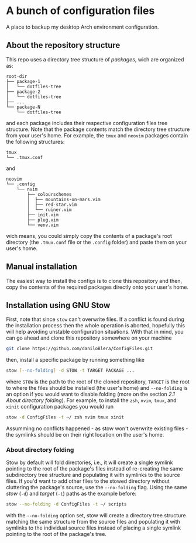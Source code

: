 # A bunch of configuration files

A place to backup my desktop Arch environment configuration.

## About the repository structure

This repo uses a directory tree structure of *packages*, wich are organized as:

```text
root-dir
├── package-1
│   └── dotfiles-tree
├── package-2
│   └── dotfiles-tree
├── ...
└── package-N
    └── dotfiles-tree
```

and each package includes their respective configuration files tree structure.
Note that the package contents match the directory tree structure from your
user's home. For example, the `tmux` and `neovim` packages contain the following
structures:

```text
tmux
└── .tmux.conf
```

and

```text
neovim
└── .config
    └── nvim
        ├── colourschemes
        │  ├── mountains-on-mars.vim
        │  ├── red-star.vim
        │  └── ruiner.vim
        ├── init.vim
        ├── plug.vim
        └── venv.vim
```

wich means, you could simply copy the contents of a package's root directory
(the `.tmux.conf` file or the `.config` folder) and paste them on your user's
home.


## Manual installation

The easiest way to install the configs is to clone this repository and then,
copy the contents of the required packages directly onto your user's home.

## Installation using GNU Stow

First, note that since `stow` can't overwrite files. If a conflict is found
during the installation process then the whole operation is aborted, hopefully
this will help avoiding unstable configuration situations. With that in mind,
you can go ahead and clone this repository somewhere on your machine

```zsh
git clone https://github.com/daniloBlera/ConfigFiles.git
```

then, install a specific package by running something like

```zsh
stow [--no-folding] -d STOW -t TARGET PACKAGE ...
```

where `STOW` is the path to the root of the cloned repository, `TARGET` is the
root to where the files should be installed (the user's home) and `--no-folding`
is an option if you would want to disable folding (more on the section *2.1
About directory folding*). For example, to install the `zsh`, `nvim`,  `tmux`,
and `xinit` configuration packages you would run

```zsh
stow -d ConfigFiles -t ~/ zsh nvim tmux xinit
```

Assumming no conflicts happened - as stow won't overwrite existing files - the
symlinks should be on their right location on the user's home.

### About directory folding

Stow by default will fold directories, i.e., it will create a single symlink
pointing to the root of the package's files instead of re-creating the same
subdirectory tree structure and populating it with symlinks to the source
files. If you'd want to add other files to the stowed directory without
cluttering the package's source, use the `--no-folding` flag. Using the same
*stow* (`-d`) and *target* (`-t`) paths as the example before:

```zsh
stow --no-folding -d ConfigFiles -t ~/ scripts
```

with the `--no-folding` option set, stow will create a directory tree structure
matching the same structure from the source files and populating it with
symlinks to the individual source files instead of placing a single symlink
pointing to the root of the package's tree.

[stow]: https://www.gnu.org/software/stow/

